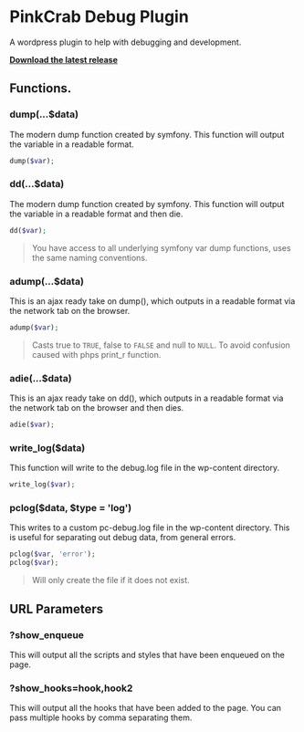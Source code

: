 # PinkCrab Debug Plugin

A wordpress plugin to help with debugging and development.

**[Download the latest release](https://github.com/Pink-Crab/Debug-Plugin/releases/latest/download/debug-plugin.zip)**

## Functions.

### dump(...$data) 

The modern dump function created by symfony. This function will output the variable in a readable format.

```php
dump($var);
```

### dd(...$data)

The modern dump function created by symfony. This function will output the variable in a readable format and then die.

```php
dd($var);
```

> You have access to all underlying symfony var dump functions, uses the same naming conventions.


### adump(...$data)

This is an ajax ready take on dump(), which outputs in a readable format via the network tab on the browser.

```php
adump($var);
```
> Casts true to `TRUE`, false to `FALSE` and null to `NULL`. To avoid confusion caused with phps print_r function.

### adie(...$data)

This is an ajax ready take on dd(), which outputs in a readable format via the network tab on the browser and then dies.

```php
adie($var);
```

### write_log($data)

This function will write to the debug.log file in the wp-content directory.

```php
write_log($var);
```

### pclog($data, $type = 'log')

This writes to a custom pc-debug.log file in the wp-content directory. This is useful for separating out debug data, from general errors.

```php
pclog($var, 'error');
pclog($var);
```
> Will only create the file if it does not exist.

## URL Parameters

### ?show_enqueue

This will output all the scripts and styles that have been enqueued on the page.

### ?show_hooks=hook,hook2

This will output all the hooks that have been added to the page. You can pass multiple hooks by comma separating them.